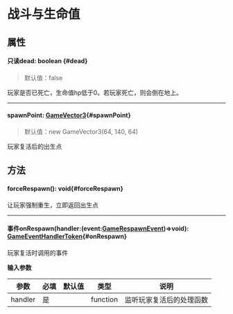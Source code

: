 <script setup>
import '/style.css'
</script>
# 战斗与生命值
## 属性

#### <font id="API" /><font id="ReadOnly">只读</font>dead<font id="Type">: boolean</font>  {#dead}
> 默认值：false

玩家是否已死亡，生命值hp低于0。若玩家死亡，则会倒在地上。


---


#### <font id="API" />spawnPoint<font id="Type">: [GameVector3](/GameVector3/)</font>{#spawnPoint}
> 默认值：new GameVector3(64, 140, 64)

玩家复活后的出生点



## 方法

#### <font id="API" />forceRespawn()<font id="Type">:  void</font>{#forceRespawn}
让玩家强制重生，立即返回出生点


---


#### <font id="API" /><font id="Event">事件</font>onRespawn(<font id="Type">handler:(event:[GameRespawnEvent](/GameWorld/fight#GameRespawnEvent))=>void</font>)<font id="Type">: [GameEventHandlerToken](/GameEventHandlerToken/)</font>{#onRespawn}
玩家复活时调用的事件

**输入参数**

| **参数** | **必填** | **默认值** | **类型** | **说明** |
| --- | --- | --- | --- | --- |
| handler | 是 | | function | 监听玩家复活后的处理函数 |



